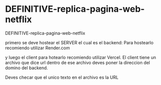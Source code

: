 # DEFINITIVE-replica-pagina-web-netflix
DEFINITIVE-replica-pagina-web-netflix


primero se deve hostear el SERVER el cual es el backend: Para hostearlo recomiendo utilizar Render.com


y luego el client para hotearlo recomiendo utilizar Vercel.
El client tiene un archivo que dice url dentro de ese archivo deves poner la direccion del domino del backend.

Deves checar que el unico texto en el archivo es la URL